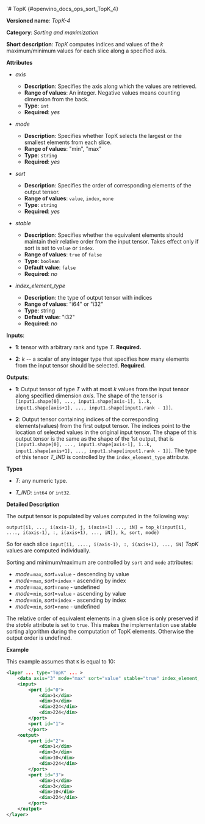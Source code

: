 `# TopK  {#openvino_docs_ops_sort_TopK_4}

**Versioned name**: *TopK-4*

**Category**: *Sorting and maximization*

**Short description**: *TopK* computes indices and values of the *k* maximum/minimum values for each slice along a specified axis.

**Attributes**

* *axis*

  * **Description**: Specifies the axis along which the values are retrieved.
  * **Range of values**: An integer. Negative values means counting dimension from the back.
  * **Type**: `int`
  * **Required**: *yes*

* *mode*

  * **Description**: Specifies whether TopK selects the largest or the smallest elements from each slice.
  * **Range of values**: "min", "max"
  * **Type**: `string`
  * **Required**: *yes*

* *sort*

  * **Description**: Specifies the order of corresponding elements of the output tensor.
  * **Range of values**: `value`, `index`, `none`
  * **Type**: `string`
  * **Required**: *yes*

* *stable*

  * **Description**: Specifies whether the equivalent elements should maintain their relative order from the input tensor. Takes effect only if sort is set to `value` or `index`.
  * **Range of values**: `true` of `false`
  * **Type**: `boolean`
  * **Default value**: `false`
  * **Required**: *no*

* *index_element_type*

  * **Description**: the type of output tensor with indices
  * **Range of values**: "i64" or "i32"
  * **Type**: string
  * **Default value**: "i32"
  * **Required**: *no*


**Inputs**:

*   **1**: tensor with arbitrary rank and type *T*. **Required.**

*   **2**: *k* -- a scalar of any integer type that specifies how many elements from the input tensor should be selected. **Required.**

**Outputs**:

*   **1**: Output tensor of type *T* with at most *k* values from the input tensor along specified dimension *axis*. The shape of the tensor is `[input1.shape[0], ..., input1.shape[axis-1], 1..k, input1.shape[axis+1], ..., input1.shape[input1.rank - 1]]`.

*   **2**: Output tensor containing indices of the corresponding elements(values) from the first output tensor. The indices point to the location of selected values in the original input tensor. The shape of this output tensor is the same as the shape of the 1st output, that is `[input1.shape[0], ..., input1.shape[axis-1], 1..k, input1.shape[axis+1], ..., input1.shape[input1.rank - 1]]`. The type of this tensor *T_IND* is controlled by the `index_element_type` attribute.

**Types**

* *T*: any numeric type.

* *T_IND*: `int64` or `int32`.

**Detailed Description**

The output tensor is populated by values computed in the following way:

    output[i1, ..., i(axis-1), j, i(axis+1) ..., iN] = top_k(input[i1, ...., i(axis-1), :, i(axis+1), ..., iN]), k, sort, mode)

So for each slice `input[i1, ...., i(axis-1), :, i(axis+1), ..., iN]` *TopK* values are computed individually.

Sorting and minimum/maximum are controlled by `sort` and `mode` attributes:
  * *mode*=`max`, *sort*=`value` - descending by value
  * *mode*=`max`, *sort*=`index` - ascending by index
  * *mode*=`max`, *sort*=`none`  - undefined
  * *mode*=`min`, *sort*=`value` - ascending by value
  * *mode*=`min`, *sort*=`index` - ascending by index
  * *mode*=`min`, *sort*=`none`  - undefined

The relative order of equivalent elements in a given slice is only preserved if the *stable* attribute is set to `true`. This makes the implementation use stable sorting algorithm during the computation of TopK elements. Otherwise the output order is undefined.

**Example**

This example assumes that `K` is equal to 10:

```xml
<layer ... type="TopK" ... >
    <data axis="3" mode="max" sort="value" stable="true" index_element_type="i64"/>
    <input>
        <port id="0">
            <dim>1</dim>
            <dim>3</dim>
            <dim>224</dim>
            <dim>224</dim>
        </port>
        <port id="1">
        </port>
    <output>
        <port id="2">
            <dim>1</dim>
            <dim>3</dim>
            <dim>10</dim>
            <dim>224</dim>
        </port>
        <port id="3">
            <dim>1</dim>
            <dim>3</dim>
            <dim>10</dim>
            <dim>224</dim>
        </port>
    </output>
</layer>
```
